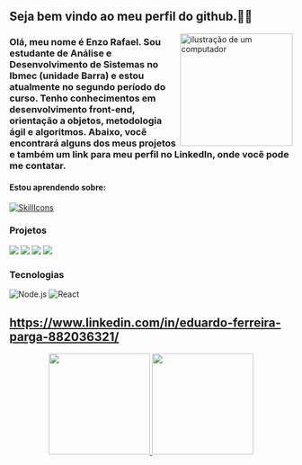 ## Seja bem vindo ao meu perfil do github.👾🤖

<img src="https://raw.githubusercontent.com/MicaelliMedeiros/micaellimedeiros/master/image/computer-illustration.png" alt="ilustração de um computador" min-width="200px" max-width="200px" width="200px" align="right">

### Olá, meu nome é Enzo Rafael. Sou estudante de Análise e Desenvolvimento de Sistemas no Ibmec (unidade Barra) e estou atualmente no segundo período do curso. Tenho conhecimentos em desenvolvimento front-end, orientação a objetos, metodologia ágil e algoritmos. Abaixo, você encontrará alguns dos meus projetos e também um link para meu perfil no LinkedIn, onde você pode me contatar.

#### Estou aprendendo sobre:
[![SkillIcons](https://skillicons.dev/icons?i=js,html,css,nodejs,py,react,cpp)](https://skillicons.dev)<br/>

### Projetos

[![](https://img.shields.io/badge/-🚀%20Passeio%20Carioca-000)](https://thalesvpr.github.io/react-passeio-carioca-project/)
[![](https://img.shields.io/badge/-🚀%20Python%20Game-000)](https://github.com/EduardoParga/Python-Game)
[![](https://img.shields.io/badge/-🚀%20Projeto%20Elenco_Botafogo-000)](https://eduardoparga.github.io/AP2-DESENVOLVIMENTO/)
[![](https://img.shields.io/badge/-🚀%20CineReview%20Project-000)](https://66d216953b06cc2dd8162dbc--cheery-squirrel-38eeac.netlify.app/)

### Tecnologias
![Node.js](https://img.shields.io/badge/-Node.js-000?&logo=node.js)
![React](https://img.shields.io/badge/-React-000?&logo=React)

 ## https://www.linkedin.com/in/eduardo-ferreira-parga-882036321/

<div align="center">
  <a href="https://github.com/Erguimares30/Erguimares30">
  <img height="180em" src="https://github-readme-stats.vercel.app/api?username=EduardoParga&show_icons=true&theme=dracula&include_all_commits=true&count_private=true"/>
  <img height="180em" src="https://github-readme-stats.vercel.app/api/top-langs/?username=EduardoParga&layout=compact&langs_count=7&theme=dracula"/>
</div>
